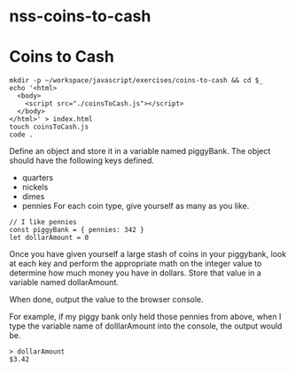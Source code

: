 # nss-coins-to-cash

# Coins to Cash

```
mkdir -p ~/workspace/javascript/exercises/coins-to-cash && cd $_
echo '<html>
  <body>
    <script src="./coinsToCash.js"></script>
  </body>
</html>' > index.html
touch coinsToCash.js
code .
```
Define an object and store it in a variable named piggyBank. The object should have the following keys defined.

* quarters
* nickels
* dimes
* pennies
For each coin type, give yourself as many as you like.

```
// I like pennies
const piggyBank = { pennies: 342 }
let dollarAmount = 0
```
Once you have given yourself a large stash of coins in your piggybank, look at each key and perform the appropriate math on the integer value to determine how much money you have in dollars. Store that value in a variable named dollarAmount.

When done, output the value to the browser console.

For example, if my piggy bank only held those pennies from above, when I type the variable name of dolllarAmount into the console, the output would be.
```
> dollarAmount
$3.42
```